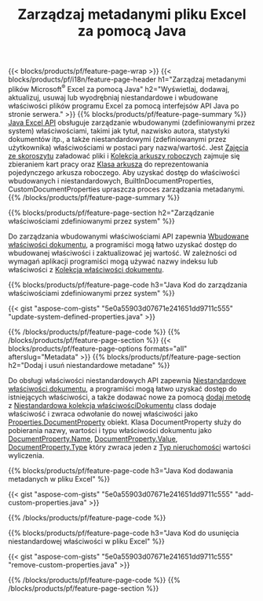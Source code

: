 ﻿---
title: Zarządzaj metadanymi pliku Excel za pomocą Java
url: /pl/java/metadata/
description: Przeglądaj, dodawaj, edytuj, usuwaj lub wyodrębniaj metadane plików Excel za pomocą zaledwie kilku linijek kodu Java
---
{{< blocks/products/pf/feature-page-wrap >}}
{{< blocks/products/pf/i18n/feature-page-header h1="Zarządzaj metadanymi plików Microsoft<sup>&reg;</sup> Excel za pomocą Java" h2="Wyświetlaj, dodawaj, aktualizuj, usuwaj lub wyodrębniaj niestandardowe i wbudowane właściwości plików programu Excel za pomocą interfejsów API Java po stronie serwera." >}}
{{% blocks/products/pf/feature-page-summary %}}
[Java Excel API](/cells/java/) obsługuje zarządzanie wbudowanymi (zdefiniowanymi przez system) właściwościami, takimi jak tytuł, nazwisko autora, statystyki dokumentów itp., a także niestandardowymi (zdefiniowanymi przez użytkownika) właściwościami w postaci pary nazwa/wartość. Jest [Zajęcia ze skoroszytu](https://apireference.aspose.com/cells/java/com.aspose.cells/Workbook) załadować pliki i [Kolekcja arkuszy roboczych](https://apireference.aspose.com/cells/java/com.aspose.cells/WorksheetCollection) zajmuje się zbieraniem kart pracy oraz [Klasa arkusza](https://apireference.aspose.com/cells/java/com.aspose.cells/Worksheet) do reprezentowania pojedynczego arkusza roboczego. Aby uzyskać dostęp do właściwości wbudowanych i niestandardowych, BuiltInDocumentProperties, CustomDocumentProperties upraszcza proces zarządzania metadanymi. 
{{% /blocks/products/pf/feature-page-summary %}}

{{% blocks/products/pf/feature-page-section h2="Zarządzanie właściwościami zdefiniowanymi przez system" %}}

Do zarządzania wbudowanymi właściwościami API zapewnia [Wbudowane właściwości dokumentu](https://apireference.aspose.com/cells/java/com.aspose.cells/worksheetcollection#BuiltInDocumentProperties), a programiści mogą łatwo uzyskać dostęp do wbudowanej właściwości i zaktualizować jej wartość. W zależności od wymagań aplikacji programiści mogą używać nazwy indeksu lub właściwości z [Kolekcja właściwości dokumentu](https://apireference.aspose.com/cells/java/com.aspose.cells/DocumentPropertyCollection). 

{{% blocks/products/pf/feature-page-code h3="Java Kod do zarządzania właściwościami zdefiniowanymi przez system" %}}

{{< gist "aspose-com-gists" "5e0a55903d07671e241651dd9711c555" "update-system-defined-properties.java" >}}

{{% /blocks/products/pf/feature-page-code %}}
{{% /blocks/products/pf/feature-page-section %}}
{{< blocks/products/pf/feature-page-options formats="all" afterslug="Metadata" >}}
{{% blocks/products/pf/feature-page-section h2="Dodaj i usuń niestandardowe metadane" %}}

Do obsługi właściwości niestandardowych API zapewnia [Niestandardowe właściwości dokumentu](https://apireference.aspose.com/cells/java/com.aspose.cells/worksheetcollection#CustomDocumentProperties), a programiści mogą łatwo uzyskać dostęp do istniejących właściwości, a także dodawać nowe za pomocą [dodaj metodę](https://apireference.aspose.com/cells/java/com.aspose.cells/customdocumentpropertycollection#add(java.lang.String,%20boolean)) z [Niestandardowa kolekcja właściwościDokumentu](https://apireference.aspose.com/cells/java/com.aspose.cells/CustomDocumentPropertyCollection) class dodaje właściwość i zwraca odwołanie do nowej właściwości jako [Properties.DocumentProperty](https://apireference.aspose.com/cells/java/com.aspose.cells/DocumentProperty) obiekt. Klasa DocumentProperty służy do pobierania nazwy, wartości i typu właściwości dokumentu jako [DocumentProperty.Name](https://apireference.aspose.com/cells/java/com.aspose.cells/documentproperty#Name), [DocumentProperty.Value](https://apireference.aspose.com/cells/java/com.aspose.cells/documentproperty#Value),  [DocumentProperty.Type](https://apireference.aspose.com/cells/java/com.aspose.cells/documentproperty#Type) który zwraca jeden z [Typ nieruchomości](https://apireference.aspose.com/cells/java/com.aspose.cells/PropertyType) wartości wyliczenia. 
 
{{% blocks/products/pf/feature-page-code h3="Java Kod dodawania metadanych w pliku Excel" %}}

{{< gist "aspose-com-gists" "5e0a55903d07671e241651dd9711c555" "add-custom-properties.java" >}}

{{% /blocks/products/pf/feature-page-code %}}


{{% blocks/products/pf/feature-page-code h3="Java Kod do usunięcia niestandardowej właściwości w pliku Excel" %}}

{{< gist "aspose-com-gists" "5e0a55903d07671e241651dd9711c555" "remove-custom-properties.java" >}}

{{% /blocks/products/pf/feature-page-code %}}
{{% /blocks/products/pf/feature-page-section %}}
